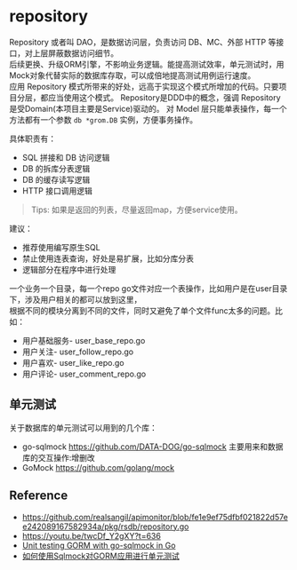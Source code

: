 # repository

Repository 或者叫 DAO，是数据访问层，负责访问 DB、MC、外部 HTTP 等接口，对上层屏蔽数据访问细节。  
后续更换、升级ORM引擎，不影响业务逻辑。能提高测试效率，单元测试时，用Mock对象代替实际的数据库存取，可以成倍地提高测试用例运行速度。    
应用 Repository 模式所带来的好处，远高于实现这个模式所增加的代码。只要项目分层，都应当使用这个模式。 
Repository是DDD中的概念，强调 Repository 是受Domain(本项目主要是Service)驱动的。
对 Model 层只能单表操作，每一个方法都有一个参数 `db *grom.DB` 实例，方便事务操作。

具体职责有：
 - SQL 拼接和 DB 访问逻辑
 - DB 的拆库分表逻辑
 - DB 的缓存读写逻辑
 - HTTP 接口调用逻辑

> Tips: 如果是返回的列表，尽量返回map，方便service使用。

建议：
 - 推荐使用编写原生SQL
 - 禁止使用连表查询，好处是易扩展，比如分库分表
 - 逻辑部分在程序中进行处理
 
 一个业务一个目录，每一个repo go文件对应一个表操作，比如用户是在user目录下，涉及用户相关的都可以放到这里，  
 根据不同的模块分离到不同的文件，同时又避免了单个文件func太多的问题。比如：
  - 用户基础服务- user_base_repo.go
  - 用户关注- user_follow_repo.go
  - 用户喜欢- user_like_repo.go
  - 用户评论- user_comment_repo.go

## 单元测试

关于数据库的单元测试可以用到的几个库：
 - go-sqlmock https://github.com/DATA-DOG/go-sqlmock 主要用来和数据库的交互操作:增删改
 - GoMock https://github.com/golang/mock

## Reference
 - https://github.com/realsangil/apimonitor/blob/fe1e9ef75dfbf021822d57ee242089167582934a/pkg/rsdb/repository.go
 - https://youtu.be/twcDf_Y2gXY?t=636
 - [Unit testing GORM with go-sqlmock in Go](https://medium.com/@rosaniline/unit-testing-gorm-with-go-sqlmock-in-go-93cbce1f6b5b)
 - [如何使用Sqlmock对GORM应用进行单元测试](https://1024casts.com/topics/R9re7QDaq8MnJoaXRZxdljbNA5BwoK)
